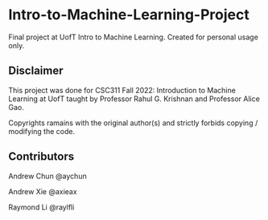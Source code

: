# Intro-to-Machine-Learning-Project
Final project at UofT Intro to Machine Learning. Created for personal usage only. 

## Disclaimer
This project was done for CSC311 Fall 2022: Introduction to Machine Learning at UofT taught by Professor Rahul G. Krishnan and Professor Alice Gao.

Copyrights ramains with the original author(s) and strictly forbids copying / modifying the code. 

## Contributors

Andrew Chun @aychun

Andrew Xie @axieax

Raymond Li @raylfli
 
